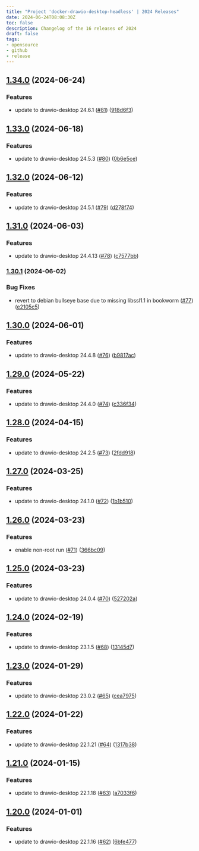 ```yaml
---
title: "Project 'docker-drawio-desktop-headless' | 2024 Releases"
date: 2024-06-24T08:08:30Z
toc: false
description: Changelog of the 16 releases of 2024
draft: false
tags:
- opensource
- github
- release
---
```

## [1.34.0](https://github.com/rlespinasse/docker-drawio-desktop-headless/compare/v1.33.0...v1.34.0) (2024-06-24)


### Features

* update to drawio-desktop 24.6.1 ([#81](https://github.com/rlespinasse/docker-drawio-desktop-headless/issues/81)) ([918d6f3](https://github.com/rlespinasse/docker-drawio-desktop-headless/commit/918d6f3f4ab941e8ebc34750cc893d6688681113))



## [1.33.0](https://github.com/rlespinasse/docker-drawio-desktop-headless/compare/v1.32.0...v1.33.0) (2024-06-18)


### Features

* update to drawio-desktop 24.5.3 ([#80](https://github.com/rlespinasse/docker-drawio-desktop-headless/issues/80)) ([0b6e5ce](https://github.com/rlespinasse/docker-drawio-desktop-headless/commit/0b6e5ce0aead5959681d493b491fa9e1b9422a06))



## [1.32.0](https://github.com/rlespinasse/docker-drawio-desktop-headless/compare/v1.31.0...v1.32.0) (2024-06-12)


### Features

* update to drawio-desktop 24.5.1 ([#79](https://github.com/rlespinasse/docker-drawio-desktop-headless/issues/79)) ([d278f74](https://github.com/rlespinasse/docker-drawio-desktop-headless/commit/d278f747cb8558b53ddd9797ea17ddb7820abc6b))



## [1.31.0](https://github.com/rlespinasse/docker-drawio-desktop-headless/compare/v1.30.1...v1.31.0) (2024-06-03)


### Features

* update to drawio-desktop 24.4.13 ([#78](https://github.com/rlespinasse/docker-drawio-desktop-headless/issues/78)) ([c7577bb](https://github.com/rlespinasse/docker-drawio-desktop-headless/commit/c7577bb4e8e674415c5748d35a0eea9d24ff3688))



### [1.30.1](https://github.com/rlespinasse/docker-drawio-desktop-headless/compare/v1.30.0...v1.30.1) (2024-06-02)


### Bug Fixes

* revert to debian bullseye base due to missing libssl1.1 in bookworm ([#77](https://github.com/rlespinasse/docker-drawio-desktop-headless/issues/77)) ([e2105c5](https://github.com/rlespinasse/docker-drawio-desktop-headless/commit/e2105c59c87a228aa057f16c5e2071b9cc6baaad))



## [1.30.0](https://github.com/rlespinasse/docker-drawio-desktop-headless/compare/v1.29.0...v1.30.0) (2024-06-01)


### Features

* update to drawio-desktop 24.4.8 ([#76](https://github.com/rlespinasse/docker-drawio-desktop-headless/issues/76)) ([b9817ac](https://github.com/rlespinasse/docker-drawio-desktop-headless/commit/b9817ac9b3040622f0b94c4c47e2cccce1b50a10))



## [1.29.0](https://github.com/rlespinasse/docker-drawio-desktop-headless/compare/v1.28.0...v1.29.0) (2024-05-22)


### Features

* update to drawio-desktop 24.4.0 ([#74](https://github.com/rlespinasse/docker-drawio-desktop-headless/issues/74)) ([c336f34](https://github.com/rlespinasse/docker-drawio-desktop-headless/commit/c336f34914eccd64fa1982e17349e5112e002b0b))



## [1.28.0](https://github.com/rlespinasse/docker-drawio-desktop-headless/compare/v1.27.0...v1.28.0) (2024-04-15)


### Features

* update to drawio-desktop 24.2.5 ([#73](https://github.com/rlespinasse/docker-drawio-desktop-headless/issues/73)) ([2fdd918](https://github.com/rlespinasse/docker-drawio-desktop-headless/commit/2fdd918d3a2b88703e5ccc124f5a2dbe420be962))



## [1.27.0](https://github.com/rlespinasse/docker-drawio-desktop-headless/compare/v1.26.0...v1.27.0) (2024-03-25)


### Features

* update to drawio-desktop 24.1.0 ([#72](https://github.com/rlespinasse/docker-drawio-desktop-headless/issues/72)) ([1b1b510](https://github.com/rlespinasse/docker-drawio-desktop-headless/commit/1b1b510c794edcfa0b5bb9c7f4742e08016d8c0f))



## [1.26.0](https://github.com/rlespinasse/docker-drawio-desktop-headless/compare/v1.25.0...v1.26.0) (2024-03-23)


### Features

* enable non-root run ([#71](https://github.com/rlespinasse/docker-drawio-desktop-headless/issues/71)) ([366bc09](https://github.com/rlespinasse/docker-drawio-desktop-headless/commit/366bc0990ff55dfc985d5b3d96f00d12bef67879))



## [1.25.0](https://github.com/rlespinasse/docker-drawio-desktop-headless/compare/v1.24.0...v1.25.0) (2024-03-23)


### Features

* update to drawio-desktop 24.0.4 ([#70](https://github.com/rlespinasse/docker-drawio-desktop-headless/issues/70)) ([527202a](https://github.com/rlespinasse/docker-drawio-desktop-headless/commit/527202ac7766d894047c1a4a679f775b8c87b2ef))



## [1.24.0](https://github.com/rlespinasse/docker-drawio-desktop-headless/compare/v1.23.0...v1.24.0) (2024-02-19)


### Features

* update to drawio-desktop 23.1.5 ([#68](https://github.com/rlespinasse/docker-drawio-desktop-headless/issues/68)) ([13145d7](https://github.com/rlespinasse/docker-drawio-desktop-headless/commit/13145d705f92eb04705980be40533bea5eb456d3))



## [1.23.0](https://github.com/rlespinasse/docker-drawio-desktop-headless/compare/v1.22.0...v1.23.0) (2024-01-29)


### Features

* update to drawio-desktop 23.0.2 ([#65](https://github.com/rlespinasse/docker-drawio-desktop-headless/issues/65)) ([cea7975](https://github.com/rlespinasse/docker-drawio-desktop-headless/commit/cea797502f299cde1a4c951855f3bc1ecc0b5d18))



## [1.22.0](https://github.com/rlespinasse/docker-drawio-desktop-headless/compare/v1.21.0...v1.22.0) (2024-01-22)


### Features

* update to drawio-desktop 22.1.21 ([#64](https://github.com/rlespinasse/docker-drawio-desktop-headless/issues/64)) ([1317b38](https://github.com/rlespinasse/docker-drawio-desktop-headless/commit/1317b384f46ef75d4db11835296f6249f676e353))



## [1.21.0](https://github.com/rlespinasse/docker-drawio-desktop-headless/compare/v1.20.0...v1.21.0) (2024-01-15)


### Features

* update to drawio-desktop 22.1.18 ([#63](https://github.com/rlespinasse/docker-drawio-desktop-headless/issues/63)) ([a7033f6](https://github.com/rlespinasse/docker-drawio-desktop-headless/commit/a7033f636197e8df1a11c0d4b5db3acba8af3113))



## [1.20.0](https://github.com/rlespinasse/docker-drawio-desktop-headless/compare/v1.19.0...v1.20.0) (2024-01-01)


### Features

* update to drawio-desktop 22.1.16 ([#62](https://github.com/rlespinasse/docker-drawio-desktop-headless/issues/62)) ([6bfe477](https://github.com/rlespinasse/docker-drawio-desktop-headless/commit/6bfe4779785f39bbef217ffc14a6b819071b49f2))



